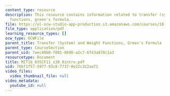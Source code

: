 ```yaml
---
content_type: resource
description: This resource contains information related to transfer (system) and weight
  functions, green's formula.
file: https://ol-ocw-studio-app-production.s3.amazonaws.com/courses/18-03sc-differential-equations-fall-2011/76bf1f57597793c877370e22c322aa71_MIT18_03SCF11_s30_0intro.pdf
file_type: application/pdf
learning_resource_types: []
ocw_type: OCWFile
parent_title: Transfer (System) and Weight Functions, Green's Formula
parent_type: CourseSection
parent_uid: 7aec48b0-f081-8690-a2c7-6f43a870c1a3
resourcetype: Document
title: MIT18_03SCF11_s30_0intro.pdf
uid: 76bf1f57-5977-93c8-7737-0e22c322aa71
video_files:
  video_thumbnail_file: null
video_metadata:
  youtube_id: null
---
```

